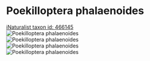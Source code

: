 
Poekilloptera phalaenoides
==========================
  
[iNaturalist taxon id: 466145](https://www.inaturalist.org/taxa/466145)  
![Poekilloptera phalaenoides](https://inaturalist-open-data.s3.amazonaws.com/photos/247297930/medium.jpg)  
![Poekilloptera phalaenoides](https://inaturalist-open-data.s3.amazonaws.com/photos/247297943/medium.jpg)  
![Poekilloptera phalaenoides](https://inaturalist-open-data.s3.amazonaws.com/photos/247298207/medium.jpg)  
![Poekilloptera phalaenoides](https://inaturalist-open-data.s3.amazonaws.com/photos/247298223/medium.jpg)